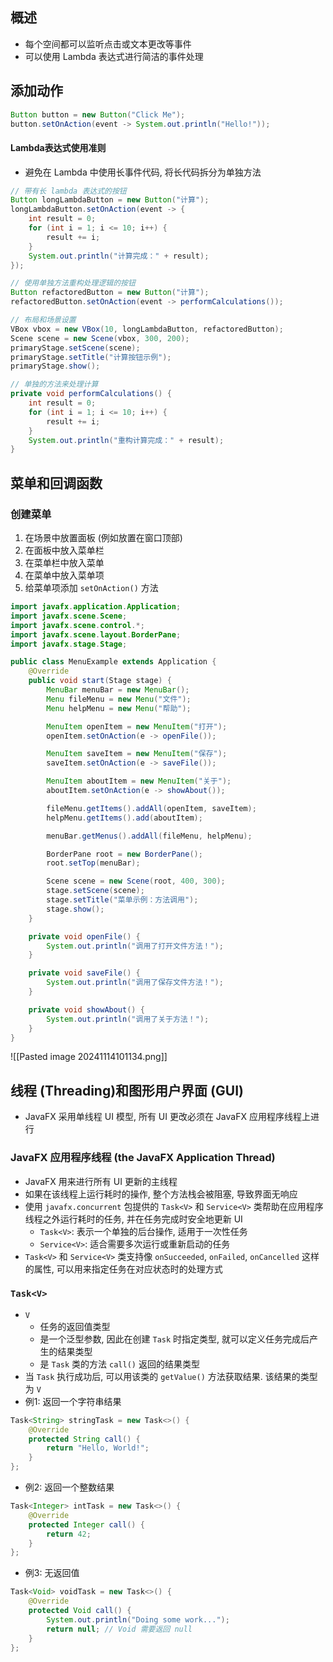 ## 概述
- 每个空间都可以监听点击或文本更改等事件
- 可以使用 Lambda 表达式进行简洁的事件处理

## 添加动作
```java
Button button = new Button("Click Me");
button.setOnAction(event -> System.out.println("Hello!"));
```

#### Lambda表达式使用准则
- 避免在 Lambda 中使用长事件代码, 将长代码拆分为单独方法
```java
// 带有长 lambda 表达式的按钮
Button longLambdaButton = new Button("计算");
longLambdaButton.setOnAction(event -> {
    int result = 0;
    for (int i = 1; i <= 10; i++) {
        result += i;
    }
    System.out.println("计算完成：" + result);
});

// 使用单独方法重构处理逻辑的按钮
Button refactoredButton = new Button("计算");
refactoredButton.setOnAction(event -> performCalculations());

// 布局和场景设置
VBox vbox = new VBox(10, longLambdaButton, refactoredButton);
Scene scene = new Scene(vbox, 300, 200);
primaryStage.setScene(scene);
primaryStage.setTitle("计算按钮示例");
primaryStage.show();

// 单独的方法来处理计算
private void performCalculations() {
    int result = 0;
    for (int i = 1; i <= 10; i++) {
        result += i;
    }
    System.out.println("重构计算完成：" + result);
}

```

## 菜单和回调函数
### 创建菜单
1. 在场景中放置面板 (例如放置在窗口顶部)
2. 在面板中放入菜单栏
3. 在菜单栏中放入菜单
4. 在菜单中放入菜单项
5. 给菜单项添加 `setOnAction()` 方法
```java
import javafx.application.Application;  
import javafx.scene.Scene;  
import javafx.scene.control.*;  
import javafx.scene.layout.BorderPane;  
import javafx.stage.Stage;

public class MenuExample extends Application {
    @Override
    public void start(Stage stage) {
        MenuBar menuBar = new MenuBar();
        Menu fileMenu = new Menu("文件");
        Menu helpMenu = new Menu("帮助");

        MenuItem openItem = new MenuItem("打开");
        openItem.setOnAction(e -> openFile());

        MenuItem saveItem = new MenuItem("保存");
        saveItem.setOnAction(e -> saveFile());

        MenuItem aboutItem = new MenuItem("关于");
        aboutItem.setOnAction(e -> showAbout());

        fileMenu.getItems().addAll(openItem, saveItem);
        helpMenu.getItems().add(aboutItem);

        menuBar.getMenus().addAll(fileMenu, helpMenu);

        BorderPane root = new BorderPane();
        root.setTop(menuBar);

        Scene scene = new Scene(root, 400, 300);
        stage.setScene(scene);
        stage.setTitle("菜单示例：方法调用");
        stage.show();
    }

    private void openFile() {
        System.out.println("调用了打开文件方法！");
    }

    private void saveFile() {
        System.out.println("调用了保存文件方法！");
    }

    private void showAbout() {
        System.out.println("调用了关于方法！");
    }
}
```
![[Pasted image 20241114101134.png]]
## 线程 (Threading)和图形用户界面 (GUI)
- JavaFX 采用单线程 UI 模型, 所有 UI 更改必须在 JavaFX 应用程序线程上进行
### JavaFX 应用程序线程 (the JavaFX Application Thread) 
- JavaFX 用来进行所有 UI 更新的主线程
- 如果在该线程上运行耗时的操作, 整个方法栈会被阻塞, 导致界面无响应
- 使用 `javafx.concurrent` 包提供的 `Task<V>` 和 `Service<V>` 类帮助在应用程序线程之外运行耗时的任务, 并在任务完成时安全地更新 UI
	- `Task<V>`: 表示一个单独的后台操作, 适用于一次性任务
	- `Service<V>`: 适合需要多次运行或重新启动的任务
- `Task<V>` 和 `Service<V>` 类支持像 `onSucceeded`, `onFailed`, `onCancelled` 这样的属性, 可以用来指定任务在对应状态时的处理方式

### `Task<V>`
- `V`
	- 任务的返回值类型
	- 是一个泛型参数, 因此在创建 `Task` 时指定类型, 就可以定义任务完成后产生的结果类型
	- 是 `Task` 类的方法 `call()` 返回的结果类型
- 当 `Task` 执行成功后, 可以用该类的 `getValue()` 方法获取结果. 该结果的类型为 `V`
- 例1: 返回一个字符串结果
```java
Task<String> stringTask = new Task<>() {
    @Override
    protected String call() {
        return "Hello, World!";
    }
};
```
- 例2: 返回一个整数结果
```java
Task<Integer> intTask = new Task<>() {
    @Override
    protected Integer call() {
        return 42;
    }
};
```
- 例3: 无返回值
```java
Task<Void> voidTask = new Task<>() {
    @Override
    protected Void call() {
        System.out.println("Doing some work...");
        return null; // Void 需要返回 null
    }
};
```